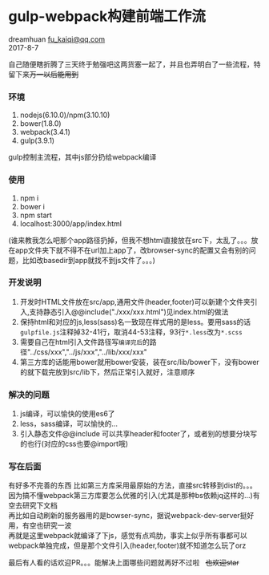 # gulp-webpack构建前端工作流
dreamhuan <fu_kaiqi@qq.com>  
2017-8-7  

自己随便瞎折腾了三天终于勉强吧这两货塞一起了，并且也弄明白了一些流程，特留下来<del>万一以后能用到</del>

### 环境
1. nodejs(6.10.0)/npm(3.10.10)
1. bower(1.8.0)
1. webpack(3.4.1)
1. gulp(3.9.1)

gulp控制主流程，其中js部分扔给webpack编译  
  
### 使用
1. npm i
1. bower i
1. npm start
1. localhost:3000/app/index.html
  
(谁来教我怎么吧那个app路径扔掉，但我不想html直接放在src下，太乱了。。。放在app文件夹下就不得不在url加上app了，改browser-sync的配置又会有别的问题，比如改basedir到app就找不到js文件了。。。)
  
### 开发说明
1. 开发时HTML文件放在src/app,通用文件(header,footer)可以新建个文件夹引入,支持静态引入@@include("./xxx/xxx.html")见index.html的做法
1. 保持html和对应的js,less(sass)名一致现在样式用的是less。要用sass的话`gulpfile.js`注释掉32-41行，取消44-53注释，93行`*.less`改为`*.scss`
1. 需要自己在html引入文件路径写`编译完后`的路径"../css/xxx","../js/xxx","../lib/xxx/xxx"
1. 第三方库的话能用bower就用bower安装，装在src/lib/bower下，没有bower的就下载完放到src/lib下，然后正常引入就好，注意顺序

### 解决的问题
1. js编译，可以愉快的使用es6了
1. less，sass编译，可以愉快的...
1. 引入静态文件@@include 可以共享header和footer了，或者别的想要分块写的也行(对应的css也要@import哦)

### 写在后面
有好多不完善的东西
比如第三方库采用最原始的方法，直接src转移到dist的。。。因为搞不懂webpack第三方库要怎么优雅的引入(尤其是那种bs依赖jq这样的...)有空去研究下文档    
再比如自动刷新的服务器用的是bowser-sync，据说webpack-dev-server挺好用，有空也研究一波  
再就是这里webpack就编译了下js，感觉有点鸡肋，事实上似乎所有事都可以webpack单独完成，但是那个文件引入(header,footer)就不知道怎么玩了orz  
  
最后有人看的话欢迎PR。。。能解决上面哪些问题就再好不过啦  
<del>也欢迎star</del>
